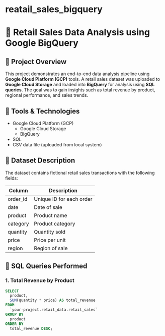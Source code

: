 # reatail_sales_bigquery
# 🛒 Retail Sales Data Analysis using Google BigQuery

## 📌 Project Overview
This project demonstrates an end-to-end data analysis pipeline using **Google Cloud Platform (GCP)** tools. A retail sales dataset was uploaded to **Google Cloud Storage** and loaded into **BigQuery** for analysis using **SQL queries**. The goal was to gain insights such as total revenue by product, regional performance, and sales trends.

## 🧰 Tools & Technologies
- Google Cloud Platform (GCP)
  - Google Cloud Storage
  - BigQuery
- SQL
- CSV data file (uploaded from local system)

## 📂 Dataset Description
The dataset contains fictional retail sales transactions with the following fields:

| Column     | Description                  |
|------------|------------------------------|
| order_id   | Unique ID for each order     |
| date       | Date of sale                 |
| product    | Product name                 |
| category   | Product category             |
| quantity   | Quantity sold                |
| price      | Price per unit               |
| region     | Region of sale               |

## 🧪 SQL Queries Performed
### 1. Total Revenue by Product
```sql
SELECT
  product,
  SUM(quantity * price) AS total_revenue
FROM
  `your-project.retail_data.retail_sales`
GROUP BY
  product
ORDER BY
  total_revenue DESC;
